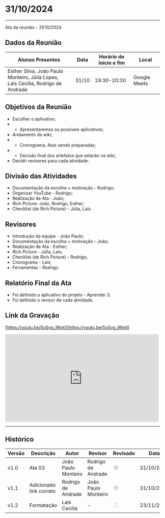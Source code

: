 # 31/10/2024
---

Ata da reunião - 31/10/2024

## Dados da Reunião


| Alunos Presentes | Data | Horário de início e fim | Local |
| -------- | ------- | ------- | ------- |
| Esther Silva, João Paulo Monteiro, Júlia Lopes,<br> Laís Cecília, Rodrigo de Andrade | 31/10 | 19:30-20:30 | Google Meets |

## Objetivos da Reunião

- Escolher o aplivativo;
- - Apresentaremos os possíveis aplicativos;
- Andamento da wiki;
- - Cronograma, Atas sendo preparadas;
- - Decisão final dos artefatos que estarão na wiki;
- Decidir revisores para cada atividade.

## Divisão das Atividades

- Documentação da escolha + motivação - Rodrigo;
- Organizar YouTube - Rodrigo;
- Realização de Ata - João;
- Rich Picture: João, Rodrigo, Esther;
- Checklist (de Rich Picture) - Júlia, Laís.


## Revisores
- Introdução da equipe - João Paulo;
- Documentação da escolha + motivação - João;
- Realização de Ata - Esther;
- Rich Picture - Júlia, Laís;
- Checklist (de Rich Picture) - Rodrigo;
- Cronograma - Laís;
- Ferramentas - Rodrigo.

## Relatório Final da Ata

- Foi definido o aplicativo do projeto - Aprender 3.
- Foi definido o revisor de cada atividade.

## Link da Gravação

[https://youtu.be/5oSyg_96ntI](https://youtu.be/5oSyg_96ntI)

<iframe width="500" height="285" src="https://www.youtube.com/embed/5oSyg_96ntI" title="[2024-2] Requisitos - Grupo 2 - 31/10/2024" frameborder="0" allow="accelerometer; autoplay; clipboard-write; encrypted-media; gyroscope; picture-in-picture; web-share" referrerpolicy="strict-origin-when-cross-origin" allowfullscreen></iframe>

---

## Histórico


| Versão | Descrição                  | Autor                   | Revisor                  | Revisado                                                        | Data       |
|--------|----------------------------|-------------------------|--------------------------|-----------------------------------------------------------------|------------|
| v1.0   | Ata 03                     | João Paulo Monteiro     | Rodrigo de Andrade       |<input type="checkbox" onclick="return false;" disabled checked/>| 31/10/2024 |
| v1.1   | Adicionado link correto    | Rodrigo de Andrade      |   João Paulo Monteiro    |<input type="checkbox" onclick="return false;" disabled checked/>| 31/10/2024 |
| v1.2   | Formatação                 | Laís Cecília            | -                        |<input type="checkbox" onclick="return false;" disabled/>        | 23/11/2024 |
